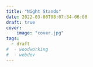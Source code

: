 ```yaml
---
title: "Night Stands"
date: 2022-03-06T08:07:34-06:00
draft: true
cover:
    image: "cover.jpg"
tags:
  - draft
#  - woodworking
#  - webdev
---
```

